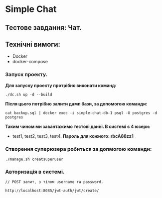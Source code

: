 # Simple Chat

## Тестове завдання: Чат.

## Технічні вимоги:
- Docker
- docker-compose

### Запуск проекту.

**Для запуску проекту протрібно виконати команд:**
```
./dc.sh up -d --build
```

**Після цього потрібно залити дамп бази, за допомогою команди:**
```
cat backup.sql | docker exec -i simple-chat-db-1 psql -U postgres -d postgres
```
**Таким чином ми завантажимо тестові данні. В системі є 4 юзери:**
- test1, test2, test3, test4.
**Пароль для кожного: rbcA88zz1**

### Створення суперюзера робиться за допмогою команди:
```
./manage.sh creatsuperuser
```

### Авторизація в системі.
```
// POST запит, з тілом username та password.

http://localhost:8085/jwt-auth/jwt/create/

```